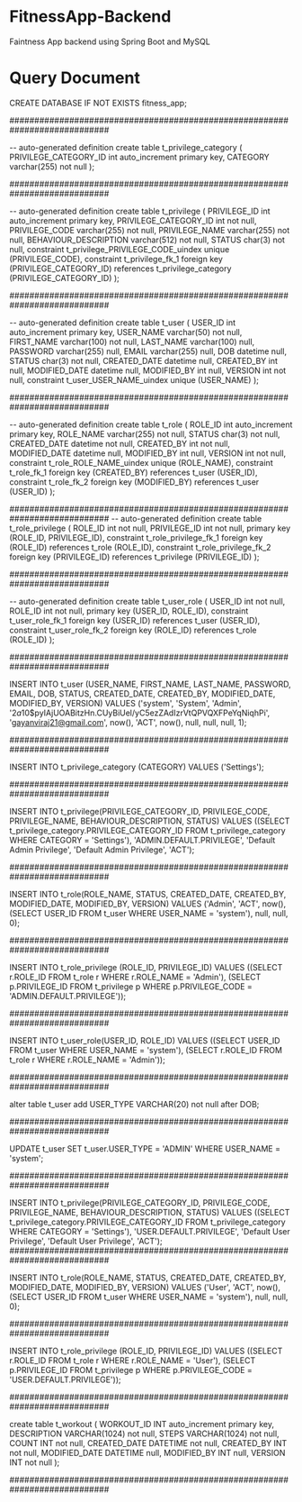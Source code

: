 # FitnessApp-Backend
Faintness App backend using Spring Boot and MySQL

# Query Document
CREATE DATABASE IF NOT EXISTS fitness_app;

############################################################################

-- auto-generated definition
create table t_privilege_category
(
   PRIVILEGE_CATEGORY_ID int auto_increment
       primary key,
   CATEGORY              varchar(255) not null
);

############################################################################

-- auto-generated definition
create table t_privilege
(
   PRIVILEGE_ID          int auto_increment
       primary key,
   PRIVILEGE_CATEGORY_ID int          not null,
   PRIVILEGE_CODE        varchar(255) not null,
   PRIVILEGE_NAME        varchar(255) not null,
   BEHAVIOUR_DESCRIPTION varchar(512) not null,
   STATUS                char(3)      not null,
   constraint t_privilege_PRIVILEGE_CODE_uindex
       unique (PRIVILEGE_CODE),
   constraint t_privilege_fk_1
       foreign key (PRIVILEGE_CATEGORY_ID) references t_privilege_category (PRIVILEGE_CATEGORY_ID)
);

############################################################################

-- auto-generated definition
create table t_user
(
   USER_ID       int auto_increment
       primary key,
   USER_NAME     varchar(50)  not null,
   FIRST_NAME    varchar(100) not null,
   LAST_NAME     varchar(100) null,
   PASSWORD      varchar(255) null,
   EMAIL         varchar(255) null,
   DOB           datetime     null,
   STATUS        char(3)      not null,
   CREATED_DATE  datetime     null,
   CREATED_BY    int          null,
   MODIFIED_DATE datetime     null,
   MODIFIED_BY   int          null,
   VERSION       int          not null,
   constraint t_user_USER_NAME_uindex
       unique (USER_NAME)
);

############################################################################

-- auto-generated definition
create table t_role
(
   ROLE_ID       int auto_increment
       primary key,
   ROLE_NAME     varchar(255) not null,
   STATUS        char(3)      not null,
   CREATED_DATE  datetime     not null,
   CREATED_BY    int          not null,
   MODIFIED_DATE datetime     null,
   MODIFIED_BY   int          null,
   VERSION       int          not null,
   constraint t_role_ROLE_NAME_uindex
       unique (ROLE_NAME),
   constraint t_role_fk_1
       foreign key (CREATED_BY) references t_user (USER_ID),
   constraint t_role_fk_2
       foreign key (MODIFIED_BY) references t_user (USER_ID)
);

############################################################################
-- auto-generated definition
create table t_role_privilege
(
   ROLE_ID      int not null,
   PRIVILEGE_ID int not null,
   primary key (ROLE_ID, PRIVILEGE_ID),
   constraint t_role_privilege_fk_1
       foreign key (ROLE_ID) references t_role (ROLE_ID),
   constraint t_role_privilege_fk_2
       foreign key (PRIVILEGE_ID) references t_privilege (PRIVILEGE_ID)
);

############################################################################

-- auto-generated definition
create table t_user_role
(
   USER_ID int not null,
   ROLE_ID int not null,
   primary key (USER_ID, ROLE_ID),
   constraint t_user_role_fk_1
       foreign key (USER_ID) references t_user (USER_ID),
   constraint t_user_role_fk_2
       foreign key (ROLE_ID) references t_role (ROLE_ID)
);

############################################################################

INSERT INTO t_user (USER_NAME, FIRST_NAME, LAST_NAME, PASSWORD, EMAIL, DOB, STATUS, CREATED_DATE, CREATED_BY,
                   MODIFIED_DATE, MODIFIED_BY, VERSION)
VALUES ('system', 'System', 'Admin', '$2a$10$pyIAjUOABitzHn.CUyBiUel/yC5ezZAdIzrVtQPVQXFPeYqNiqhPi',
       'gayanviraj21@gmail.com', now(), 'ACT', now(), null, null, null, 1);

############################################################################

INSERT INTO t_privilege_category (CATEGORY)
VALUES ('Settings');

############################################################################



INSERT INTO t_privilege(PRIVILEGE_CATEGORY_ID,
                       PRIVILEGE_CODE,
                       PRIVILEGE_NAME,
                       BEHAVIOUR_DESCRIPTION,
                       STATUS)
VALUES ((SELECT t_privilege_category.PRIVILEGE_CATEGORY_ID FROM t_privilege_category WHERE CATEGORY = 'Settings'),
       'ADMIN.DEFAULT.PRIVILEGE',
       'Default Admin Privilege',
       'Default Admin Privilege',
       'ACT');

############################################################################

INSERT INTO t_role(ROLE_NAME, STATUS, CREATED_DATE, CREATED_BY, MODIFIED_DATE, MODIFIED_BY, VERSION)
VALUES ('Admin', 'ACT', now(), (SELECT USER_ID FROM t_user WHERE USER_NAME = 'system'), null, null, 0);

############################################################################

INSERT INTO t_role_privilege (ROLE_ID, PRIVILEGE_ID)
VALUES ((SELECT r.ROLE_ID FROM t_role r WHERE r.ROLE_NAME = 'Admin'),
       (SELECT p.PRIVILEGE_ID FROM t_privilege p WHERE p.PRIVILEGE_CODE = 'ADMIN.DEFAULT.PRIVILEGE'));

############################################################################

INSERT INTO t_user_role(USER_ID, ROLE_ID)
VALUES ((SELECT USER_ID FROM t_user WHERE USER_NAME = 'system'),
       (SELECT r.ROLE_ID FROM t_role r WHERE r.ROLE_NAME = 'Admin'));

############################################################################

alter table t_user
   add USER_TYPE VARCHAR(20) not null after DOB;

############################################################################

UPDATE t_user
SET t_user.USER_TYPE = 'ADMIN'
WHERE USER_NAME = 'system';

############################################################################

INSERT INTO t_privilege(PRIVILEGE_CATEGORY_ID,
                      PRIVILEGE_CODE,
                      PRIVILEGE_NAME,
                      BEHAVIOUR_DESCRIPTION,
                      STATUS)
VALUES ((SELECT t_privilege_category.PRIVILEGE_CATEGORY_ID FROM t_privilege_category WHERE CATEGORY = 'Settings'),
      'USER.DEFAULT.PRIVILEGE',
      'Default User Privilege',
      'Default User Privilege',
      'ACT');
############################################################################

INSERT INTO t_role(ROLE_NAME, STATUS, CREATED_DATE, CREATED_BY, MODIFIED_DATE, MODIFIED_BY, VERSION)
VALUES ('User', 'ACT', now(), (SELECT USER_ID FROM t_user WHERE USER_NAME = 'system'), null, null, 0);

############################################################################

INSERT INTO t_role_privilege (ROLE_ID, PRIVILEGE_ID)
VALUES ((SELECT r.ROLE_ID FROM t_role r WHERE r.ROLE_NAME = 'User'),
      (SELECT p.PRIVILEGE_ID FROM t_privilege p WHERE p.PRIVILEGE_CODE = 'USER.DEFAULT.PRIVILEGE'));

############################################################################

create table t_workout
(
   WORKOUT_ID    INT auto_increment
       primary key,
   DESCRIPTION   VARCHAR(1024) not null,
   STEPS         VARCHAR(1024) not null,
   COUNT         INT           not null,
   CREATED_DATE  DATETIME      not null,
   CREATED_BY    INT           not null,
   MODIFIED_DATE DATETIME      null,
   MODIFIED_BY   INT           null,
   VERSION       INT           not null
);

############################################################################
